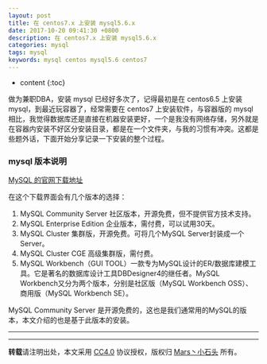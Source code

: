 ```yaml
---
layout: post
title: 在 centos7.x 上安装 mysql5.6.x
date: 2017-10-20 09:41:30 +0800
description: 在 centos7.x 上安装 mysql5.6.x
categories: mysql
tags: mysql
keywords: mysql centos mysql5.6 centos7
---
```


* content
{:toc}

做为兼职DBA，安装 mysql 已经好多次了，记得最初是在 centos6.5 上安装 mysql，到最近玩容器了，经常需要在 centos7 上安装软件，与容器版的 mysql 相比，我觉得数据库还是直接在机器安装更好，一个是我没有网络存储，另外就是在容器内安装不好区分安装目录，都是在一个文件夹，与我的习惯有冲突。这都是些题外话，下面开始分享记录一下安装的整个过程。




### mysql 版本说明

[MySQL 的官网下载地址](http://www.mysql.com/downloads)

在这个下载界面会有几个版本的选择：
1. MySQL Community Server 社区版本，开源免费，但不提供官方技术支持。
2. MySQL Enterprise Edition 企业版本，需付费，可以试用30天。
3. MySQL Cluster 集群版，开源免费。可将几个MySQL Server封装成一个Server。
4. MySQL Cluster CGE 高级集群版，需付费。
5. MySQL Workbench（GUI TOOL）一款专为MySQL设计的ER/数据库建模工具。它是著名的数据库设计工具DBDesigner4的继任者。MySQL Workbench又分为两个版本，分别是社区版（MySQL Workbench OSS）、商用版（MySQL Workbench SE）。

MySQL Community Server 是开源免费的，这也是我们通常用的MySQL的版本，本文介绍的也是基于此版本的安装。

---



---

**转载**请注明出处，本文采用 [CC4.0](http://creativecommons.org/licenses/by-nc-nd/4.0/) 协议授权，版权归 [Mars丶小石头](https://www.zorin.xin) 所有。
